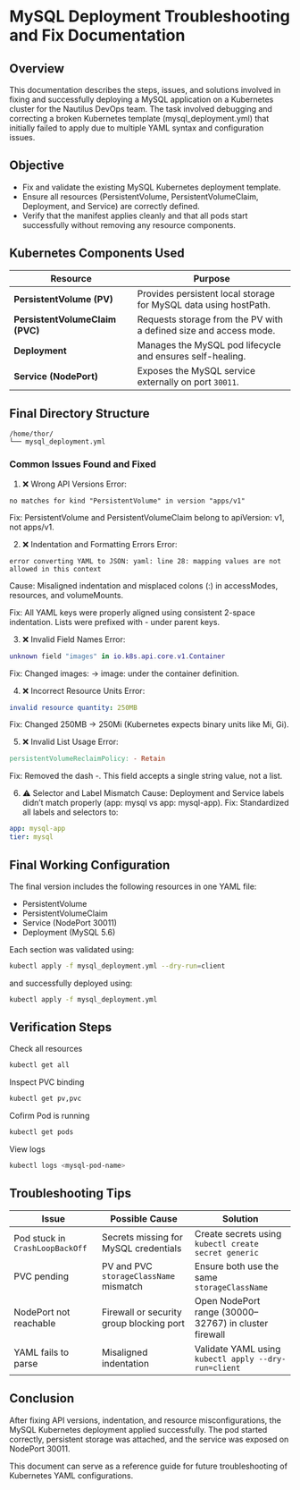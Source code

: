 # MySQL Deployment Troubleshooting and Fix Documentation

## Overview
This documentation describes the steps, issues, and solutions involved in fixing and successfully deploying a MySQL application on a Kubernetes cluster for the Nautilus DevOps team.
The task involved debugging and correcting a broken Kubernetes template (mysql_deployment.yml) that initially failed to apply due to multiple YAML syntax and configuration issues.

## Objective
  - Fix and validate the existing MySQL Kubernetes deployment template.
  - Ensure all resources (PersistentVolume, PersistentVolumeClaim, Deployment, and Service) are correctly defined.
  - Verify that the manifest applies cleanly and that all pods start successfully without removing any resource components.

## Kubernetes Components Used
| Resource                        | Purpose                                                           |
| ------------------------------- | ----------------------------------------------------------------- |
| **PersistentVolume (PV)**       | Provides persistent local storage for MySQL data using hostPath.  |
| **PersistentVolumeClaim (PVC)** | Requests storage from the PV with a defined size and access mode. |
| **Deployment**                  | Manages the MySQL pod lifecycle and ensures self-healing.         |
| **Service (NodePort)**          | Exposes the MySQL service externally on port `30011`.             |


## Final Directory Structure
```arduino
/home/thor/
└── mysql_deployment.yml
```

### Common Issues Found and Fixed
1. ❌ Wrong API Versions
Error:
```pgsql
no matches for kind "PersistentVolume" in version "apps/v1"
```
Fix:
PersistentVolume and PersistentVolumeClaim belong to apiVersion: v1, not apps/v1.

2. ❌ Indentation and Formatting Errors
Error:
```pgsql
error converting YAML to JSON: yaml: line 28: mapping values are not allowed in this context
```
Cause:
Misaligned indentation and misplaced colons (:) in accessModes, resources, and volumeMounts.

Fix:
All YAML keys were properly aligned using consistent 2-space indentation. Lists were prefixed with - under parent keys.

3. ❌ Invalid Field Names
Error:
```lua
unknown field "images" in io.k8s.api.core.v1.Container
```
Fix:
Changed images: → image: under the container definition.

4. ❌ Incorrect Resource Units
Error:
```yaml
invalid resource quantity: 250MB
```
Fix:
Changed 250MB → 250Mi (Kubernetes expects binary units like Mi, Gi).

5. ❌ Invalid List Usage
Error:
```makefile
persistentVolumeReclaimPolicy: - Retain
```
Fix:
Removed the dash -. This field accepts a single string value, not a list.

6. ⚠️ Selector and Label Mismatch
Cause:
Deployment and Service labels didn’t match properly (app: mysql vs app: mysql-app).
Fix:
Standardized all labels and selectors to:
```yaml
app: mysql-app
tier: mysql
```
## Final Working Configuration
The final version includes the following resources in one YAML file:
  - PersistentVolume
  - PersistentVolumeClaim
  - Service (NodePort 30011)
  - Deployment (MySQL 5.6)

Each section was validated using:
```bash
kubectl apply -f mysql_deployment.yml --dry-run=client
```
and successfully deployed using:
```bash
kubectl apply -f mysql_deployment.yml
```
## Verification Steps
Check all resources
```bash
kubectl get all
```
Inspect PVC binding
```bash
kubectl get pv,pvc
```

Cofirm Pod is running
```bash
kubectl get pods
```
View logs
```bash
kubectl logs <mysql-pod-name>
```

## Troubleshooting Tips
| Issue                           | Possible Cause                           | Solution                                              |
| ------------------------------- | ---------------------------------------- | ----------------------------------------------------- |
| Pod stuck in `CrashLoopBackOff` | Secrets missing for MySQL credentials    | Create secrets using `kubectl create secret generic`  |
| PVC pending                     | PV and PVC `storageClassName` mismatch   | Ensure both use the same `storageClassName`           |
| NodePort not reachable          | Firewall or security group blocking port | Open NodePort range (30000–32767) in cluster firewall |
| YAML fails to parse             | Misaligned indentation                   | Validate YAML using `kubectl apply --dry-run=client`  |


## Conclusion
After fixing API versions, indentation, and resource misconfigurations, the MySQL Kubernetes deployment applied successfully.
The pod started correctly, persistent storage was attached, and the service was exposed on NodePort 30011.

This document can serve as a reference guide for future troubleshooting of Kubernetes YAML configurations.
